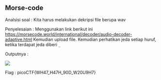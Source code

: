 ## Morse-code

Analsisi soal : 
Kita harus melakukan dekripsi file berupa wav

Penyelesaian : 
Menggunakan link berikut ini 
https://morsecode.world/international/decoder/audio-decoder-adaptive.html 
Kemudian upload file.
Kemudian perhatikan jeda setiap huruf, ketika terdapat jeda diberi `_`

Outputnya :

<img src="https://cdn.discordapp.com/attachments/1025213238763327683/1115105008770355251/image.png" />

Flag : picoCTF{WH47_H47H_90D_W20U9H7}